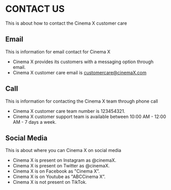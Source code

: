 # CONTACT US

This is about how to contact the Cinema X customer care

## Email

This is information for email contact for Cinema X

- Cinema X provides its customers with a messaging option through email.
- Cinema X customer care email is customercare@cinemaX.com

## Call

This is information for contacting the Cinema X team through phone call

- Cinema X customer care team number is 123454321.
- Cinema X customer support team is available between 10:00 AM - 12:00 AM - 7 days a week.

## Social Media

This is about where you can Cinema X on social media

- Cinema X is present on Instagram as @cinemaX.
- Cinema X is present on Twitter as @cinemaX.
- Cinema X is on Facebook as "Cinema X”.
- Cinema X is on Youtube as "ABCCinema X”.
- Cinema X is not present on TikTok.